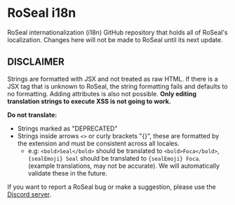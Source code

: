 # RoSeal i18n

RoSeal internationalization (i18n) GitHub repository that holds all of RoSeal's localization.
Changes here will not be made to RoSeal until its next update.

## DISCLAIMER

Strings are formatted with JSX and not treated as raw HTML. If there is a JSX tag that is unknown to
RoSeal, the string formatting fails and defaults to no formatting. Adding attributes is also not
possible. **Only editing translation strings to execute XSS is not going to work.**

**Do not translate:**

- Strings marked as "DEPRECATED"
- Strings inside arrows `<>` or curly brackets "{}", these are formatted by the extension and must
  be consistent across all locales.
  - e.g: `<bold>Seal</bold>` should be translated to `<bold>Foca</bold>`, `{sealEmoji} Seal` should
    be translated to `{sealEmoji} Foca`. (example translations, may not be accurate). We will
    automatically validate these in the future.

If you want to report a RoSeal bug or make a suggestion, please use the
[Discord server](https://discord.gg/YemzCFaQPC).
